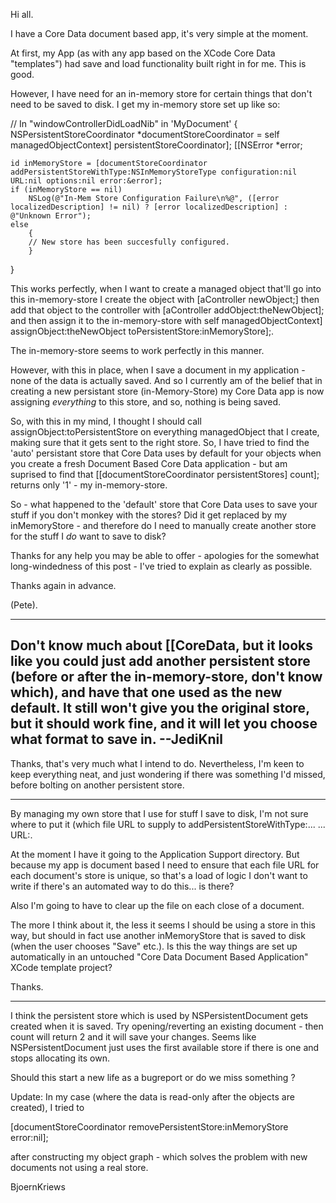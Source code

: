 

Hi all.

I have a Core Data document based app, it's very simple at the moment.

At first, my App (as with any app based on the XCode Core Data "templates") had save and load functionality built right in for me. This is good.

However, I have need for an in-memory store for certain things that don't need to be saved to disk. I get my in-memory store set up like so:

    
// In "windowControllerDidLoadNib" in 'MyDocument'
{
	NSPersistentStoreCoordinator *documentStoreCoordinator = self managedObjectContext] persistentStoreCoordinator];
	[[NSError *error;
	
	id inMemoryStore = [documentStoreCoordinator addPersistentStoreWithType:NSInMemoryStoreType configuration:nil URL:nil options:nil error:&error];
	if (inMemoryStore == nil) 
		NSLog(@"In-Mem Store Configuration Failure\n%@", ([error localizedDescription] != nil) ? [error localizedDescription] : @"Unknown Error");
	else
		{
		// New store has been succesfully configured.
		}
}


This works perfectly, when I want to create a managed object that'll go into this in-memory-store I create the object with     [aController newObject;] then add that object to the controller with     [aController addObject:theNewObject]; and then assign it to the in-memory-store with     self managedObjectContext] assignObject:theNewObject toPersistentStore:inMemoryStore];.

The in-memory-store seems to work perfectly in this manner.

However, with this in place, when I save a document in my application - none of the data is actually saved. And so I currently am of the belief that in creating a new persistant store (in-Memory-Store) my Core Data app is now assigning *everything* to this store, and so, nothing is being saved.

So, with this in my mind, I thought I should call     assignObject:toPersistentStore on everything managedObject that I create, making sure that it gets sent to the right store. So, I have tried to find the 'auto' persistant store that Core Data uses by default for your objects when you create a fresh Document Based Core Data application - but am suprised to find that     [[documentStoreCoordinator persistentStores] count]; returns only '1' - my in-memory-store.

So - what happened to the 'default' store that Core Data uses to save your stuff if you don't monkey with the stores? Did it get replaced by my inMemoryStore - and therefore do I need to manually create another store for the stuff I *do* want to save to disk?

Thanks for any help you may be able to offer - apologies for the somewhat long-windedness of this post - I've tried to explain as clearly as possible.

Thanks again in advance.

(Pete).

----
Don't know much about [[CoreData, but it looks like you could just add another persistent store (before or after the in-memory-store, don't know which), and have that one used as the new default. It still won't give you the original store, but it should work fine, and it will let you choose what format to save in. --JediKnil
----

Thanks, that's very much what I intend to do. Nevertheless, I'm keen to keep everything neat, and just wondering if there was something I'd missed, before bolting on another persistent store.

----

By managing my own store that I use for stuff I save to disk, I'm not sure where to put it (which file URL to supply to     addPersistentStoreWithType:... ... URL:.

At the moment I have it going to the Application Support directory. But because my app is document based I need to ensure that each file URL for each document's store is unique, so that's a load of logic I don't want to write if there's an automated way to do this... is there?

Also I'm going to have to clear up the file on each close of a document.

The more I think about it, the less it seems I should be using a store in this way, but should in fact use another inMemoryStore that is saved to disk (when the user chooses "Save" etc.). Is this the way things are set up automatically in an untouched "Core Data Document Based Application" XCode template project?

Thanks.

----

I think the persistent store which is used by NSPersistentDocument gets created when it is saved.
Try opening/reverting an existing document - then count will return 2 and it will save your changes.
Seems like NSPersistentDocument just uses the first available store if there is one and
stops allocating its own.

Should this start a new life as a bugreport or do we miss something ?

Update: 
In my case (where the data is read-only after the objects are created), I tried to 

    
[documentStoreCoordinator removePersistentStore:inMemoryStore error:nil];


after constructing my object graph - which solves the problem with new documents not using a real store.

BjoernKriews
